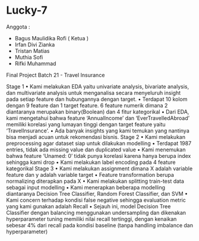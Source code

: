 # Lucky-7
Anggota : 
- Bagus Maulidika Rofi ( Ketua )
- Irfan Divi Zianka
- Tristan Matias
- Muthia Sofi
- Rifki Muhammad

Final Project Batch 21 - Travel Insurance

Stage 1
•	Kami melakukan EDA yaitu univariate analysis, bivariate analysis, dan multivariate analysis untuk menganalisa secara menyeluruh  insight pada setiap feature dan hubungannya dengan target.
•	Terdapat 10 kolom dengan 9 feature dan 1 target feature. 6 feature numerik dimana 2 diantaranya merupakan binary(Boolean) dan 4 fitur kategorikal
•	Dari EDA, kami mengetahui bahwa feature ‘AnnualIncome’ dan ‘EverTravelledAbroad’ memiliki korelasi yang lumayan tinggi dengan target feature yaitu ‘TravelInsurance’. 
•	Ada banyak insights yang kami temukan yang nantinya bisa menjadi acuan untuk rekomendasi bisnis.
Stage 2
•	Kami melakukan preprocessing agar dataset siap untuk dilakukan modelling
•	Terdapat 1987 entries, tidak ada missing value dan duplicated value
•	Kami menemukan bahwa feature ‘Unamed: 0’ tidak punya korelasi karena hanya berupa index sehingga kami drop
•	Kami melakukan label encoding pada 4 feature kategorikal
Stage 3
•	Kami melakukan assignment dimana X adalah variable feature dan y adalah variable target
•	Feature transformation berupa normalizing diterapkan pada X
•	Kami melakukan splitting train-test data sebagai input modelling
•	Kami menerapkan beberapa modelling diantaranya Decision Tree Classifier, Random Forest Classifier, dan SVM
•	Kami concern terhadap kondisi false negative sehingga evaluation metric yang kami gunakan adalah Recall
•	Sejauh ini, model Decision Tree Classifier dengan balancing menggunakan undersampling dan dikenakan hyperparameter tuning memiliki nilai recall tertinggi, dengan kenaikan sebesar 4% dari recall pada kondisi baseline (tanpa handling imbalance dan hyperparameter)

